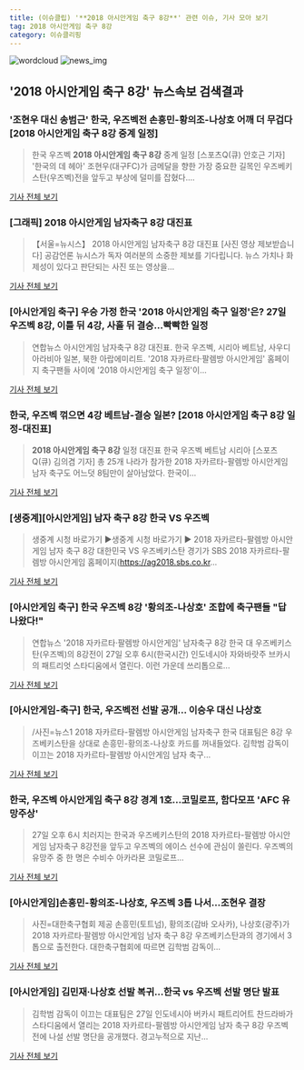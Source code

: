 ```yaml
---
title: (이슈클립) '**2018 아시안게임 축구 8강**' 관련 이슈, 기사 모아 보기
tag: 2018 아시안게임 축구 8강
category: 이슈클리핑
---
```

![wordcloud](https://s3.ap-northeast-2.amazonaws.com/lyrics101-wordcloud/2018-08-27-1535360034.png)
![news_img](https://user-images.githubusercontent.com/42597476/44507050-1206f400-a6e4-11e8-8d98-7ffbfebb353f.png)
## **'**2018 아시안게임 축구 8강**'** 뉴스속보 검색결과
### '조현우 대신 송범근' 한국, 우즈벡전 손흥민-황의조-나상호 어깨 더 무겁다 [**2018 아시안게임 축구 8강** 중계 일정]

>한국 우즈벡 **2018 아시안게임 축구 8강** 중계 일정 [스포츠Q(큐) 안호근 기자] '한국의 데 헤아' 조현우(대구FC)가 금메달을 향한 가장 중요한 길목인 우즈베키스탄(우즈벡)전을 앞두고 부상에 덜미를 잡혔다....

<a href="http://www.sportsq.co.kr/news/articleView.html?idxno=300272" target="_blank">기사 전체 보기</a>

### [그래픽] 2018 아시안게임 남자축구 8강 대진표

>【서울=뉴시스】 2018 아시안게임 남자축구 8강 대진표 [사진 영상 제보받습니다] 공감언론 뉴시스가 독자 여러분의 소중한 제보를 기다립니다. 뉴스 가치나 화제성이 있다고 판단되는 사진 또는 영상을...

<a href="http://www.newsis.com/view/?id=NISI20180827_0000192580" target="_blank">기사 전체 보기</a>

### [아시안게임 축구] 우승 가정 한국 '2018 아시안게임 축구 일정'은? 27일 우즈벡 8강, 이틀 뒤 4강, 사흘 뒤 결승…빡빡한 일정

>연합뉴스 아시안게임 남자축구 8강 대진표. 한국 우즈벡, 시리아 베트남, 사우디아라비아 일본, 북한 아랍에미리트. '2018 자카르타·팔렘방 아시안게임' 홈페이지 축구팬들 사이에 '2018 아시안게임 축구 일정'이...

<a href="http://news.imaeil.com/Sports/2018082716381051605" target="_blank">기사 전체 보기</a>

### 한국, 우즈벡 꺾으면 4강 베트남-결승 일본? [**2018 아시안게임 축구 8강** 일정-대진표]

>**2018 아시안게임 축구 8강** 일정 대진표 한국 우즈벡 베트남 시리아 [스포츠Q(큐) 김의겸 기자] 총 25개 나라가 참가한 2018 자카르타-팔렘방 아시안게임 남자 축구도 어느덧 8팀만이 살아남았다.  한국이...

<a href="http://www.sportsq.co.kr/news/articleView.html?idxno=300262" target="_blank">기사 전체 보기</a>

### [생중계][아시안게임] 남자 축구 8강 한국 VS 우즈벡

>생중계 시청 바로가기 ▶생중계 시청 바로가기 ▶ 2018 자카르타-팔렘방 아시안게임 남자 축구 8강 대한민국 VS 우즈베키스탄 경기가 SBS 2018 자카르타-팔렘방 아시안게임 홈페이지(https://ag2018.sbs.co.kr...

<a href="https://programs.sbs.co.kr/sports/ag2018/article/56053/S10009188383" target="_blank">기사 전체 보기</a>

### [아시안게임 축구] 한국 우즈벡 8강 '황의조-나상호' 조합에 축구팬들 "답 나왔다!"

>연합뉴스 '2018 자카르타·팔렘방 아시안게임' 남자축구 8강 한국 대 우즈베키스탄(우즈벡)의 8강전이 27일 오후 6시(한국시간) 인도네시아 자와바랏주 브카시의 패트리엇 스타디움에서 열린다. 이런 가운데 쓰리톱으로...

<a href="http://news.imaeil.com/Sports/2018082717063705062" target="_blank">기사 전체 보기</a>

### [아시안게임-축구] 한국, 우즈벡전 선발 공개… 이승우 대신 나상호

>/사진=뉴스1 2018 자카르타-팔렘방 아시안게임 남자축구 한국 대표팀은 8강 우즈베키스탄을 상대로 손흥민-황의조-나상호 카드를 꺼내들었다. 김학범 감독이 이끄는 2018 자카르타-팔렘방 아시안게임 남자 축구...

<a href="http://moneys.mt.co.kr/news/mwView.php?no=2018082716478014786" target="_blank">기사 전체 보기</a>

### 한국, 우즈벡 아시안게임 축구 8강 경계 1호...코밀로프, 함다모프 'AFC 유망주상'

>27일 오후 6시 치러지는 한국과 우즈베키스탄의 2018 자카르타-팔렘방 아시안게임 남자축구 8강전을 앞두고 우즈벡의 에이스 선수에 관심이 쏠린다. 우즈벡의 유망주 중 한 명은 수비수 아카라묜 코밀로프...

<a href="http://www.kookje.co.kr/news2011/asp/newsbody.asp?code=0600&key=20180827.99099012593" target="_blank">기사 전체 보기</a>

### [아시안게임]손흥민-황의조-나상호, 우즈벡 3톱 나서…조현우 결장

>사진=대한축구협회 제공 손흥민(토트넘), 황의조(감바 오사카), 나상호(광주)가 2018 자카르타·팔렘방 아시안게임 남자 축구 8강 우즈베키스탄과의 경기에서 3톱으로 출전한다. 대한축구협회에 따르면 김학범 감독이...

<a href="http://www.newsway.co.kr/news/view?tp=1&ud=2018082716483738474" target="_blank">기사 전체 보기</a>

### [아시안게임] 김민재·나상호 선발 복귀…한국 vs 우즈벡 선발 명단 발표

>김학범 감독이 이끄는 대표팀은 27일 인도네시아 버카시 패트리어트 찬드라바가 스타디움에서 열리는 2018 자카르타-팔렘방 아시안게임 남자 축구 8강 우즈벡전에 나설 선발 명단을 공개했다.   경고누적으로 지난...

<a href="http://ilyo.co.kr/?ac=article_view&entry_id=307758" target="_blank">기사 전체 보기</a>


